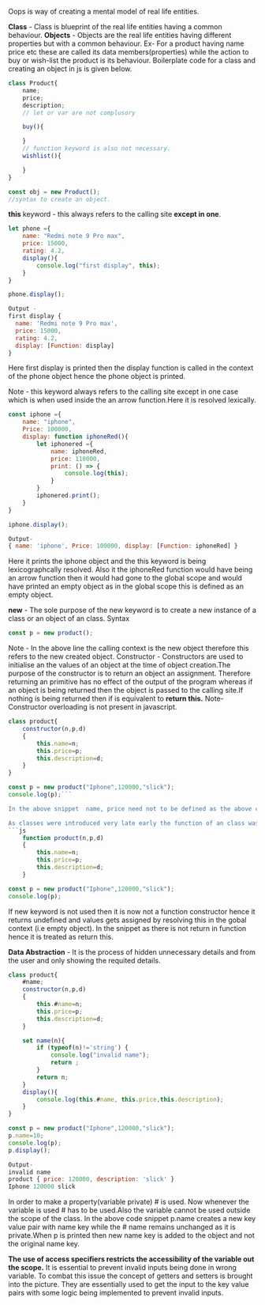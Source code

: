 Oops is way of creating a mental model of real life entities.

**Class** - Class is blueprint of the real life entities having a common behaviour.
**Objects** - Objects are the real life entities having different properties but with a common behaviour.
Ex- For a product having name price etc these are called its data members(properties) while the action to buy or wish-list  the product is its behaviour.
Boilerplate code for a class and creating an object in js is given below.
```js
class Product{
    name;
    price;
    description;
    // let or var are not complusory

    buy(){

    }
    // function keyword is also not necessary.
    wishlist(){

    }
}

const obj = new Product();
//syntax to create an object.
```

**this** keyword - this always refers to the calling site **except in one**.
```js
let phone ={
    name: "Redmi note 9 Pro max",
    price: 15000,
    rating: 4.2,
    display(){
        console.log("first display", this);
    }
}

phone.display();

Output - 
first display {
  name: 'Redmi note 9 Pro max',
  price: 15000,
  rating: 4.2,
  display: [Function: display]
}
```

Here first display is printed then the display function is called in the context of the phone object hence the phone object is printed.

Note - this keyword always refers to the calling site except in one case which is when used inside the an arrow function.Here it is resolved lexically.
```js
const iphone ={
    name: "iphone",
    Price: 100000,
    display: function iphoneRed(){
        let iphonered ={
            name: iphoneRed,
            price: 110000,
            print: () => {
                console.log(this);
            }
        }
        iphonered.print();
    }
}

iphone.display();

Output- 
{ name: 'iphone', Price: 100000, display: [Function: iphoneRed] }
```

Here it prints the iphone object and the this keyword is being lexicographcally resolved.
Also it the iphoneRed function would have being an arrow function then it would had gone to the global scope and would have printed an empty object as in the global scope this is defined as an empty object.

**new** - The sole purpose of the new keyword is to create a new instance of a class or an object of an class. Syntax
```js
const p = new product();
```

Note - In the above line the calling context is the new object therefore this refers to the new created object.
Constructor - Constructors are used to initialise an the values of an object at the time of object creation.The purpose of the constructor is to return an object an assignment. Therefore returning an primitive has no effect of the output of the program whereas if an object is being returned then the object is passed to the calling site.If nothing is being returned then if is equivalent to **return this.**
Note- Constructor overloading is not present in javascript.
```js
class product{
    constructor(n,p,d)
    {
        this.name=n;
        this.price=p;
        this.description=d;
    }
}

const p = new product("Iphone",120000,"slick");
console.log(p);```

In the above snippet  name, price need not to be defined as the above code is just assigning a new key value pair to an object which is allowed.

As classes were introduced very late early the function of an class was mimicked using an function constructor.
```js
    function product(n,p,d)
    {
        this.name=n;
        this.price=p;
        this.description=d;
    }

const p = new product("Iphone",120000,"slick");
console.log(p); 
```
If new keyword is not used then it is now not a function constructor hence it returns undefined and values gets assigned by resolving this in the gobal context (i.e empty object). In the snippet as there is not return in function hence it is treated as return this.

**Data Abstraction** - It is the process of hidden unnecessary details and from the user and only showing the requited details.

```js
class product{
    #name;
    constructor(n,p,d)
    {
        this.#name=n;
        this.price=p;
        this.description=d;
    }

    set name(n){
        if (typeof(n)!='string') {
            console.log("invalid name");
            return ;
        }
        return n;
    }
    display(){
        console.log(this.#name, this.price,this.description);
    }
}

const p = new product("Iphone",120000,"slick");
p.name=10;
console.log(p);
p.display();

Output-
invalid name
product { price: 120000, description: 'slick' }
Iphone 120000 slick
```

In order to make a property(variable private) # is used. Now whenever the variable is used # has to be used.Also the variable cannot be used outside the scope of the class.
In the above code snippet p.name creates a new key value pair with name key while the # name remains unchanged as it is private.When p is printed then new name key is added to the object and not the original name key.

**The use of access specifiers restricts the accessibility of the variable out the scope.** It is essential to prevent invalid inputs being done in wrong variable. To combat this issue the concept of getters and setters is brought into the picture.
They are essentially  used to get the input to the key value pairs with some logic being implemented to prevent invalid inputs.

